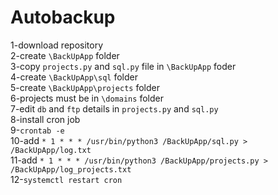 # Autobackup
1-download repository <br> 
2-create `\BackUpApp` folder <br> 
3-copy `projects.py` and `sql.py` file in `\BackUpApp` foder <br> 
4-create `\BackUpApp\sql` folder <br> 
5-create `\BackUpApp\projects` folder <br> 
6-projects must be in `\domains` folder <br> 
7-edit `db` and `ftp` details in `projects.py` and `sql.py` <br> 
8-install cron job <br> 
9-`crontab -e` <br> 
10-add `* 1 * * * /usr/bin/python3 /BackUpApp/sql.py > /BackUpApp/log.txt` <br> 
11-add `* 1 * * * /usr/bin/python3 /BackUpApp/projects.py > /BackUpApp/log_projects.txt` <br> 
12-`systemctl restart cron` <br> 

